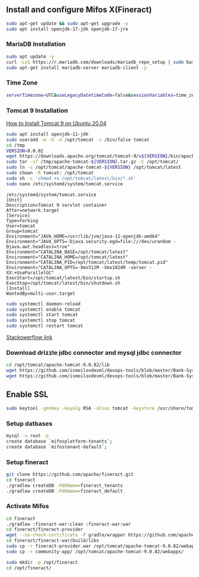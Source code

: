 ## Install and configure Mifos X(Fineract) 

```bash
sudo apt-get update && sudo apt-get upgrade -y
sudo apt install openjdk-17-jdk openjdk-17-jre
```

### MariaDB Installation
```bash
sudo apt update -y
curl -LsS https://r.mariadb.com/downloads/mariadb_repo_setup | sudo bash
sudo apt-get install mariadb-server mariadb-client -y
```
### Time Zone
```bash
serverTimezone=UTC&useLegacyDatetimeCode=false&sessionVariables=time_zone=‘-00:00’
```

### Tomcat 9 Installation

[How to Install Tomcat 9 on Ubuntu 20.04](https://vegastack.com/tutorials/how-to-install-tomcat-9-on-ubuntu-20-04/)


```bash
sudo apt install openjdk-11-jdk
sudo useradd -m -U -d /opt/tomcat -s /bin/false tomcat
cd /tmp
VERSION=9.0.82
wget https://downloads.apache.org/tomcat/tomcat-9/v${VERSION}/bin/apache-tomcat-${VERSION}.tar.gz
sudo tar -xf /tmp/apache-tomcat-${VERSION}.tar.gz -C /opt/tomcat/
sudo ln -s /opt/tomcat/apache-tomcat-${VERSION} /opt/tomcat/latest
sudo chown -R tomcat: /opt/tomcat
sudo sh -c 'chmod +x /opt/tomcat/latest/bin/*.sh'
sudo nano /etc/systemd/system/tomcat.service
```

```service
/etc/systemd/system/tomcat.service
[Unit]
Description=Tomcat 9 servlet container
After=network.target
[Service]
Type=forking
User=tomcat
Group=tomcat
Environment="JAVA_HOME=/usr/lib/jvm/java-11-openjdk-amd64"
Environment="JAVA_OPTS=-Djava.security.egd=file:///dev/urandom -Djava.awt.headless=true"
Environment="CATALINA_BASE=/opt/tomcat/latest"
Environment="CATALINA_HOME=/opt/tomcat/latest"
Environment="CATALINA_PID=/opt/tomcat/latest/temp/tomcat.pid"
Environment="CATALINA_OPTS=-Xms512M -Xmx1024M -server -XX:+UseParallelGC"
ExecStart=/opt/tomcat/latest/bin/startup.sh
ExecStop=/opt/tomcat/latest/bin/shutdown.sh
[Install]
WantedBy=multi-user.target
```
```bash
sudo systemctl daemon-reload
sudo systemctl enable tomcat
sudo systemctl start tomcat
sudo systemctl stop tomcat
sudo systemctl restart tomcat
```

[Stackowerflow link](https://stackoverflow.com/questions/36703856/access-tomcat-manager-app-from-different-host)

### Download drizzle jdbc connector and mysql jdbc connector

```bash
cd /opt/tomcat/apache-tomcat-9.0.82/lib
wget https://github.com/ismoilovdevml/devops-tools/blob/master/Bank-Systems/mifos-x/drizzle-jdbc-1.4.jar
wget https://github.com/ismoilovdevml/devops-tools/blob/master/Bank-Systems/mifos-x/mysql-connector-j-8.2.0.jar
```
## Enable SSL

```bash
sudo keytool -genkey -keyalg RSA -alias tomcat -keystore /usr/share/tomcat.keystore
```

### Setup datbases

```bash
mysql -u root -p
create database `mifosplatform-tenants`;
create database `mifostenant-default`;
```

### Setup fineract

```bash
git clone https://github.com/apache/fineract.git
cd fineract
./gradlew createDB -PdbName=fineract_tenants
./gradlew createDB -PdbName=fineract_default
```

### Activate Mifos

```bash
cd fineract
./gradlew :fineract-war:clean :fineract-war:war
cd fineract/fineract-provider
wget --no-check-certificate -P gradle/wrapper https://github.com/apache/fineract/raw/develop/gradle/wrapper/gradle-wrapper.jar
cd fineract/fineract-war/build/libs
sudo cp -r fineract-provider.war /opt/tomcat/apache-tomcat-9.0.82/webapps/
sudo cp -r community-app/ /opt/tomcat/apache-tomcat-9.0.82/webapps/

sudo mkdir -p /opt/fineract
cd /opt/fineract/
```